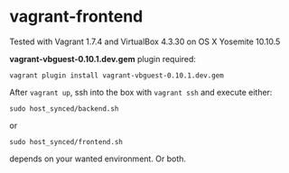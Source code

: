 # vagrant-frontend

Tested with Vagrant 1.7.4 and VirtualBox 4.3.30 on OS X Yosemite 10.10.5

**vagrant-vbguest-0.10.1.dev.gem** plugin required:

    vagrant plugin install vagrant-vbguest-0.10.1.dev.gem

After `vagrant up`, ssh into the box with `vagrant ssh` and execute either:

    sudo host_synced/backend.sh

or

    sudo host_synced/frontend.sh

depends on your wanted environment. Or both.
